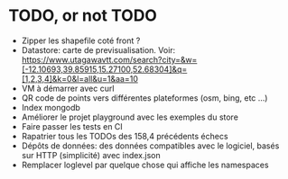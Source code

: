 # TODO, or not TODO

- Zipper les shapefile coté front ?
- Datastore: carte de previsualisation. Voir: https://www.utagawavtt.com/search?city=&w=[-12.10693,39.85915,15.27100,52.68304]&q=[1,2,3,4]&k=0&l=all&u=1&aa=10
- VM à démarrer avec curl
- QR code de points vers différentes plateformes (osm, bing, etc ...)
- Index mongodb
- Améliorer le projet playground avec les exemples du store
- Faire passer les tests en CI
- Rapatrier tous les TODOs des 158,4 précédents échecs
- Dépôts de données: des données compatibles avec le logiciel, basés sur HTTP (simplicité) avec index.json
- Remplacer loglevel par quelque chose qui affiche les namespaces
